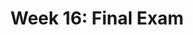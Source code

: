 ---
title: "Week 16: Final Exam"
weekNumber: 16
days:
  - date: "2024-12-09"
    events:
      - name: HW 10
        type: hw
        title: <b>(Optional) Homework 10 Question 3.4 Prediction Competition</b>
  - date: "2024-12-12"
    events:
      - name: EXAM
        type: exam
        title: <b>Final Exam (4-6PM)</b>
---